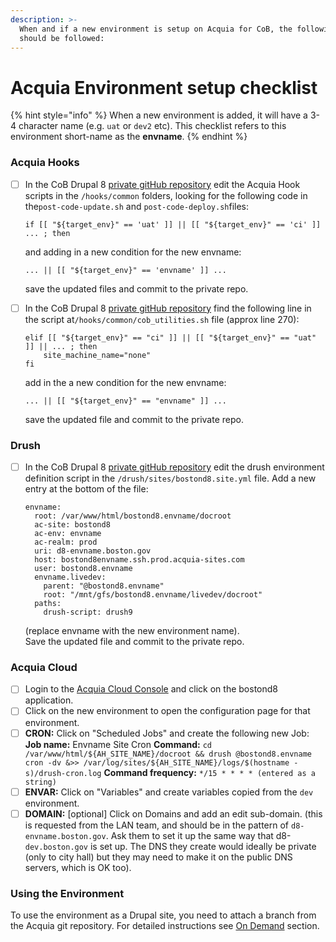 ```yaml
---
description: >-
  When and if a new environment is setup on Acquia for CoB, the following steps
  should be followed:
---
```


# Acquia Environment setup checklist

{% hint style="info" %}
When a new environment is added, it will have a 3-4 character name \(e.g. `uat` or `dev2` etc\).  This checklist refers to this environment short-name as the **envname**.
{% endhint %}

### Acquia Hooks

* [ ] In the CoB Drupal 8 [private gitHub repository](https://github.com/CityOfBoston/boston.gov-d8-private) edit the Acquia Hook scripts in the `/hooks/common` folders, looking for the following code in the`post-code-update.sh` and `post-code-deploy.sh`files:

  ```text
  if [[ "${target_env}" == 'uat' ]] || [[ "${target_env}" == 'ci' ]] ... ; then
  ```

  and adding in a new condition for the new envname:

  ```text
  ... || [[ "${target_env}" == 'envname' ]] ...
  ```

  save the updated files and commit to the private repo.

* [ ] In the CoB Drupal 8 [private gitHub repository](https://github.com/CityOfBoston/boston.gov-d8-private) find the following line in the script at`/hooks/common/cob_utilities.sh` file \(approx line 270\):

  ```text
  elif [[ "${target_env}" == "ci" ]] || [[ "${target_env}" == "uat" ]] || ... ; then
      site_machine_name="none"
  fi
  ```

  add in the a new condition for the new envname:

  ```text
  ... || [[ "${target_env}" == "envname" ]] ...
  ```

  save the updated file and commit to the private repo.

### Drush

* [ ] In the CoB Drupal 8 [private gitHub repository](https://github.com/CityOfBoston/boston.gov-d8-private) edit the drush environment definition script in the `/drush/sites/bostond8.site.yml` file.  Add a new entry at the bottom of the file:

  ```text
  envname:
    root: /var/www/html/bostond8.envname/docroot
    ac-site: bostond8
    ac-env: envname
    ac-realm: prod
    uri: d8-envname.boston.gov
    host: bostond8envname.ssh.prod.acquia-sites.com
    user: bostond8.envname
    envname.livedev:
      parent: "@bostond8.envname"
      root: "/mnt/gfs/bostond8.envname/livedev/docroot"
    paths:
      drush-script: drush9
  ```

  \(replace envname with the new environment name\).  
  Save the updated file and commit to the private repo.

### Acquia Cloud

* [ ] Login to the [Acquia Cloud Console](https://cloud.acquia.com/app/develop/all) and click on the bostond8 application.
* [ ] Click on the new environment to open the configuration page for that environment.
* [ ] **CRON:** Click on "Scheduled Jobs" and create the following new Job: **Job name:** Envname Site Cron **Command:** `cd /var/www/html/${AH_SITE_NAME}/docroot && drush @bostond8.envname cron -dv &>> /var/log/sites/${AH_SITE_NAME}/logs/$(hostname -s)/drush-cron.log` **Command frequency:** `*/15 * * * * (entered as a string)`
* [ ] **ENVAR:** Click on "Variables" and create variables copied from the `dev` environment.
* [ ] **DOMAIN:** \[optional\] Click on Domains and add an edit sub-domain. \(this is requested from the LAN team, and should be in the pattern of `d8-envname.boston.gov`. Ask them to set it up the same way that d8-`dev.boston.gov` is set up.  The DNS they create would ideally be private \(only to city hall\) but they may need to make it on the public DNS servers, which is OK too\).

### Using the Environment

To use the environment as a Drupal site, you need to attach a branch from the Acquia git repository.  For detailed instructions see [On Demand](./) section.


